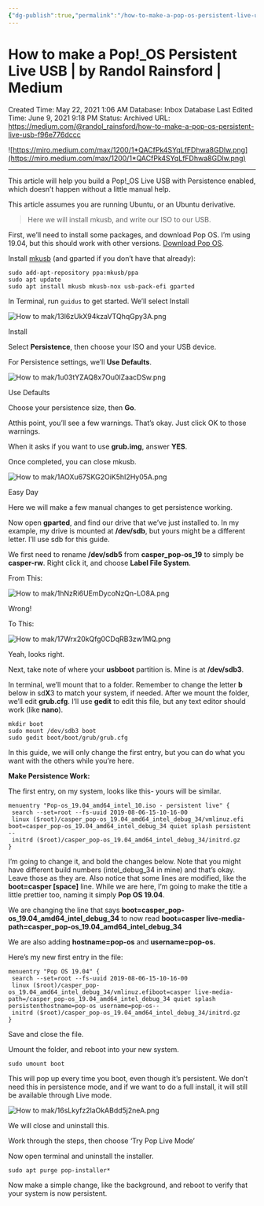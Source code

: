 ```yaml
---
{"dg-publish":true,"permalink":"/how-to-make-a-pop-os-persistent-live-usb-by-randol-rainsford-medium/"}
---
```


# How to make a Pop!_OS Persistent Live USB | by Randol Rainsford | Medium

Created Time: May 22, 2021 1:06 AM
Database: Inbox Database
Last Edited Time: June 9, 2021 9:18 PM
Status: Archived
URL: https://medium.com/@randol_rainsford/how-to-make-a-pop-os-persistent-live-usb-f96e776dccc

![https://miro.medium.com/max/1200/1*QACfPk4SYqLfFDhwa8GDlw.png](https://miro.medium.com/max/1200/1*QACfPk4SYqLfFDhwa8GDlw.png)

---

This article will help you build a Pop!_OS Live USB with Persistence enabled, which doesn’t happen without a little manual help.

This article assumes you are running Ubuntu, or an Ubuntu derivative.

> Here we will install mkusb, and write our ISO to our USB.
> 

First, we’ll need to install some packages, and download Pop OS. I’m using 19.04, but this should work with other versions. [Download Pop OS](https://system76.com/pop).

Install [mkusb](https://help.ubuntu.com/community/mkusb) (and gparted if you don’t have that already):

```
sudo add-apt-repository ppa:mkusb/ppa
sudo apt update
sudo apt install mkusb mkusb-nox usb-pack-efi gparted
```

In Terminal, run `guidus` to get started. We’ll select Install

![How to mak/13l6zUkX94kzaVTQhqGpy3A.png](/img/user/assets/How%20to%20mak/13l6zUkX94kzaVTQhqGpy3A.png)

Install

Select **Persistence**, then choose your ISO and your USB device.

For Persistence settings, we’ll **Use Defaults**.

![How to mak/1u03tYZAQ8x7Ou0lZaacDSw.png](/img/user/assets/How%20to%20mak/1u03tYZAQ8x7Ou0lZaacDSw.png)

Use Defaults

Choose your persistence size, then **Go**.

Atthis point, you’ll see a few warnings. That’s okay. Just click OK to those warnings.

When it asks if you want to use **grub.img**, answer **YES**.

Once completed, you can close mkusb.

![How to mak/1AOXu67SKG2OiK5hI2Hy05A.png](/img/user/assets/How%20to%20mak/1AOXu67SKG2OiK5hI2Hy05A.png)

Easy Day

Here we will make a few manual changes to get persistence working.

Now open **gparted**, and find our drive that we’ve just installed to. In my example, my drive is mounted at **/dev/sdb**, but yours might be a different letter. I’ll use sdb for this guide.

We first need to rename **/dev/sdb5** from **casper_pop-os_19** to simply be **casper-rw**. Right click it, and choose **Label File System**.

From This:

![How to mak/1hNzRi6UEmDycoNzQn-LO8A.png](/img/user/assets/How%20to%20mak/1hNzRi6UEmDycoNzQn-LO8A.png)

Wrong!

To This:

![How to mak/17Wrx20kQfg0CDqRB3zw1MQ.png](/img/user/assets/How%20to%20mak/17Wrx20kQfg0CDqRB3zw1MQ.png)

Yeah, looks right.

Next, take note of where your **usbboot** partition is. Mine is at **/dev/sdb3**.

In terminal, we’ll mount that to a folder. Remember to change the letter **b** below in sd**X**3 to match your system, if needed. After we mount the folder, we’ll edit **grub.cfg**. I’ll use **gedit** to edit this file, but any text editor should work (like **nano**).

```
mkdir boot
sudo mount /dev/sdb3 boot
sudo gedit boot/boot/grub/grub.cfg
```

In this guide, we will only change the first entry, but you can do what you want with the others while you’re here.

**Make Persistence Work:**

The first entry, on my system, looks like this- yours will be similar.

```
menuentry "Pop-os_19.04_amd64_intel_10.iso - persistent live" {
 search --set=root --fs-uuid 2019-08-06-15-10-16-00
 linux ($root)/casper_pop-os_19.04_amd64_intel_debug_34/vmlinuz.efi boot=casper_pop-os_19.04_amd64_intel_debug_34 quiet splash persistent --
 initrd ($root)/casper_pop-os_19.04_amd64_intel_debug_34/initrd.gz
}
```

I’m going to change it, and bold the changes below. Note that you might have different build numbers (intel_debug_34 in mine) and that’s okay. Leave those as they are. Also notice that some lines are modified, like the **boot=casper [space]** line. While we are here, I’m going to make the title a little prettier too, naming it simply **Pop OS 19.04**.

We are changing the line that says **boot=casper_pop-os_19.04_amd64_intel_debug_34** to now read **boot=casper live-media-path=casper_pop-os_19.04_amd64_intel_debug_34**

We are also adding **hostname=pop-os** and **username=pop-os.**

Here’s my new first entry in the file:

```
menuentry "Pop OS 19.04" {
 search --set=root --fs-uuid 2019-08-06-15-10-16-00
 linux ($root)/casper_pop-os_19.04_amd64_intel_debug_34/vmlinuz.efiboot=casper live-media-path=/casper_pop-os_19.04_amd64_intel_debug_34 quiet splash persistenthostname=pop-os username=pop-os--
 initrd ($root)/casper_pop-os_19.04_amd64_intel_debug_34/initrd.gz
}
```

Save and close the file.

Umount the folder, and reboot into your new system.

```
sudo umount boot
```

This will pop up every time you boot, even though it’s persistent. We don’t need this in persistence mode, and if we want to do a full install, it will still be available through Live mode.

![How to mak/16sLkyfz2laOkABdd5j2neA.png](/img/user/assets/How%20to%20mak/16sLkyfz2laOkABdd5j2neA.png)

We will close and uninstall this.

Work through the steps, then choose ‘Try Pop Live Mode’

Now open terminal and uninstall the installer.

```
sudo apt purge pop-installer*
```

Now make a simple change, like the background, and reboot to verify that your system is now persistent.